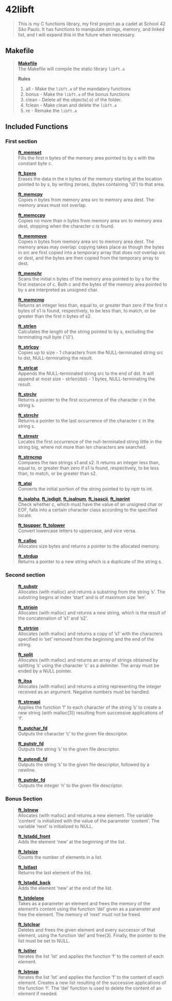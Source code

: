 # 42libft

> This is my C functions library, my first project as a cadet at School 42 São Paulo. It has functions to manipulate strings, memory, and linked list, and I will expand this in the future when necessary.

## Makefile

> **[Makefile](/Makefile)**  
> The Makefile will compile the static library `libft.a`  
>
> **Rules**  
>
> 1. all - Make the `libft.a` of the mandatory functions
> 2. bonus - Make the `libft.a` of the bonus functions
> 3. clean - Delete all the objects(.o) of the folder.
> 4. fclean - Make clean and delete the `libft.a`
> 5. re - Remake the `libft.a`
>
## Included Functions

### First section

> **[ft_memset](/ft_memset.c)**  
> Fills the first n bytes of the memory area pointed to by s with the constant byte c.
>
> **[ft_bzero](/ft_bzero.c)**  
> Erases the data in the n bytes of the memory starting at the location pointed to by s, by writing zeroes, (bytes containing '\0') to that area.
>
> **[ft_memcpy](/ft_memcpy.c)**  
> Copies  n bytes from memory area src to memory area dest.  The memory areas must not overlap.
>
> **[ft_memccpy](/ft_memccpy.c)**  
> Copies no more than n bytes from memory area src to memory area dest, stopping when the character c is found.
>
> **[ft_memmove](/ft_memmove.c)**  
> Copies n bytes from memory area src to memory area dest.  The memory areas may overlap: copying takes place as though the bytes in src are first copied into a temporary array that does not overlap src or dest, and the bytes are then copied from the temporary array to dest.
>
> **[ft_memchr](/ft_memchr.c)**  
> Scans  the  initial n bytes of the memory area pointed to by s for the first instance of c.  Both c and the  bytes  of the memory area pointed to by s are interpreted as unsigned char.
>
> **[ft_memcmp](/ft_memcmp.c)**  
> Returns  an  integer  less  than,  equal  to,  or greater than zero if the first n bytes of s1 is found, respectively, to be less than, to match, or be greater than the first n bytes of s2.
>
> **[ft_strlen](/ft_strlen.c)**  
> Calculates the length of the string pointed to by s, excluding the terminating null byte ('\0').
>
> **[ft_strlcpy](/ft_strlcpy.c)**  
> Copies up to size - 1 characters from the NULL-terminated string src to dst, NULL-terminating the result.
>
> **[ft_strlcat](/ft_strlcat.c)**  
> Appends the NULL-terminated string src to the end of dst. It will append at most size - strlen(dst) - 1 bytes, NULL-terminating the result.
>
> **[ft_strchr](/ft_strchr.c)**  
> Returns a pointer to the first occurrence of the character c in the string s.
>
> **[ft_strrchr](/ft_strrchr.c)**  
> Returns a pointer to the last occurrence of  the character c in the string s.
>
> **[ft_strnstr](ft_strnstr.c)**  
> Locates the first occurrence of the null-terminated string little in the string big, where not more than len characters are searched.
>
> **[ft_strncmp](/ft_strncmp.c)**  
> Compares the two strings s1 and s2.  It returns an integer less than, equal to, or greater than zero if  s1  is  found, respectively, to be less than, to match, or be greater than s2.
>
> **[ft_atoi](/ft_atoi.c)**  
> Converts the initial portion of the string pointed to by nptr to int.
>
> **[ft_isalpha](/ft_isalpha.c), [ft_isdigit](/ft_isdigit.c), [ft_isalnum](/ft_isalnum.c), [ft_isascii](/ft_isascii.c), [ft_isprint](/ft_isprint.c)**  
> Check  whether  c,  which  must  have the value of an unsigned char or EOF, falls into a certain character class according to the  specified  locale.
>
> **[ft_toupper](/ft_toupper.c), [ft_tolower](ft_tolower.c)**  
> Convert lowercase letters to uppercase, and vice versa.
>
> **[ft_calloc](/ft_calloc.c)**  
> Allocates size bytes and returns a pointer to the allocated memory.
>
> **[ft_strdup](/ft_strdup.c)**  
> Returns  a  pointer to a new string which is a duplicate of the string s.
>
### Second section

> **[ft_substr](/ft_substr.c)**  
> Allocates (with malloc) and returns a substring from the string ’s’. The substring begins at index ’start’ and is of maximum size ’len’.
>
> **[ft_strjoin](/ft_strjoin.c)**  
> Allocates (with malloc) and returns a new string, which is the result of the concatenation of ’s1’ and ’s2’.
>
> **[ft_strtrim](/ft_strtrim.c)**  
> Allocates (with malloc) and returns a copy of ’s1’ with the characters specified in ’set’ removed from the beginning and the end of the string.
>
> **[ft_split](/ft_split.c)**  
> Allocates (with malloc) and returns an array of strings obtained by splitting ’s’ using the character ’c’ as a delimiter. The array must be ended by a NULL pointer.
>
> **[ft_itoa](/ft_itoa.c)**  
> Allocates (with malloc) and returns a string representing the integer received as an argument. Negative numbers must be handled.
>
> **[ft_strmapi](/ft_strmapi.c)**  
> Applies the function ’f’ to each character of the string ’s’ to create a new string (with malloc(3)) resulting from successive applications of ’f’.
>
> **[ft_putchar_fd](/ft_putchar_fd.c)**  
> Outputs the character ’c’ to the given file descriptor.
>
> **[ft_putstr_fd](/ft_putstr_fd.c)**  
> Outputs the string ’s’ to the given file descriptor.
>
> **[ft_putendl_fd](ft_putendl_fd.c)**  
> Outputs the string ’s’ to the given file descriptor, followed by a newline.
>
> **[ft_putnbr_fd](ft_putnbr_fd.c)**  
> Outputs the integer ’n’ to the given file descriptor.
>
### Bonus Section

> **[ft_lstnew](/ft_lstnew.c)**  
> Allocates (with malloc) and returns a new element. The variable ’content’ is initialized with the value of the parameter ’content’. The variable ’next’ is initialized to NULL.
>
> **[ft_lstadd_front](/ft_lstadd_front.c)**  
> Adds the element ’new’ at the beginning of the list.
>
> **[ft_lstsize](/ft_lstsize.c)**  
> Counts the number of elements in a list.
>
> **[ft_lstlast](/ft_lstlast.c)**  
> Returns the last element of the list.
>
> **[ft_lstadd_back](/ft_lstadd_back.c)**  
> Adds the element ’new’ at the end of the list.
>
> **[ft_lstdelone](/ft_lstdelone.c)**  
> Takes as a parameter an element and frees the memory of the element’s content using the function ’del’ given as a parameter and free the element. The memory of ’next’ must not be freed.
>
> **[ft_lstclear](/ft_lstclear.c)**  
> Deletes and frees the given element and every successor of that element, using the function ’del’ and free(3). Finally, the pointer to the list must be set to NULL.
>
> **[ft_lstiter](/ft_lstiter.c)**  
> Iterates the list ’lst’ and applies the function ’f’ to the content of each element.
>
> **[ft_lstmap](/ft_lstmap.c)**  
> Iterates the list ’lst’ and applies the function ’f’ to the content of each element. Creates a new list resulting of the successive applications of the function ’f’. The ’del’ function is used to delete the content of an element if needed.
>